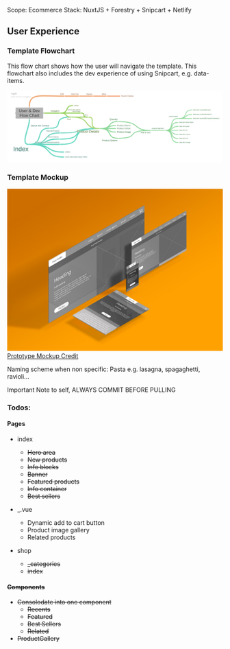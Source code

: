 Scope: Ecommerce
Stack: NuxtJS + Forestry + Snipcart + Netlify

## User Experience

### Template Flowchart

This flow chart shows how the user will navigate the template. This flowchart also includes the dev experience of using Snipcart, e.g. data-items.

![Flow Chart](/assets/mock-ups/User__Dev_Flow_Chart.png)

### Template Mockup

![Responsive Design Mock Up](/assets/mock-ups/MockUp.jpg)
[Prototype Mockup Credit](https://www.behance.net/gallery/53339171/iScreens-Free-Mock-up)

Naming scheme when non specific: Pasta e.g. lasagna, spagaghetti, ravioli...

Important Note to self, ALWAYS COMMIT BEFORE PULLING

### Todos:

#### Pages

  * index
    * ~~Hero area~~
    * ~~New products~~
    * ~~Info blocks~~
    * ~~Banner~~
    * ~~Featured products~~
    * ~~Info container~~
    * ~~Best sellers~~

  * _.vue
    * Dynamic add to cart button
    * Product image gallery
    * Related products

  * shop
    * ~~_categories~~
    * ~~index~~

#### ~~Components~~
  * ~~Consolodate into one component~~
    * ~~Recents~~
    * ~~Featured~~
    * ~~Best Sellers~~
    * ~~Related~~
  * ~~ProductGallery~~
